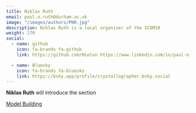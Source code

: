 ```yaml
---
title: Niklas Ruth
email: paul.n.ruth@durham.ac.uk
image: "/images/authors/PNR.jpg"
description: Niklas Ruth is a local organiser of the ICDM10
weight: 170
social:
  - name: github
    icon: fa-brands fa-github
    link: https://github.com/Niolon https://www.linkedin.com/in/paul-niklas-ruth-a07281281/

  - name: Bluesky
    icon: fa-brands fa-bluesky
    link: https://bsky.app/profile/crystallographer.bsky.social
---
```


**Niklas Ruth** will introduce the section

[Model Building](/topics/09_model-building)